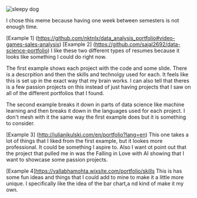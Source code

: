 ![sleepy dog](https://www.memesmonkey.com/images/memesmonkey/23/23eb084491807155974c37f8e8dacfe8.jpeg)

I chose this meme because having one week between semesters is not enough time.

[Example 1] (https://github.com/nktnlx/data_analysis_portfolio#video-games-sales-analysis)
[Example 2] (https://github.com/sajal2692/data-science-portfolio)
I like these two different types of resumes because it looks like something I could do right now. 

The first example shows each project with the code and some slide. There is a descrpition and then the
skills and technolgy used for each. It feels like this is set up in the exact way that my brain works. 
I can also tell that theres is a few passion projects on this instead of just having projects that I saw
on all of the different portfolios that I found.

The second example breaks it down in parts of data science like machine learning and then breaks it down
in the languages used for each project. I don't mesh with it the same way the first example does but it
is something to consider.


[Example 3] (http://julianikulski.com/en/portfolio?lang=en)
This one takes a lot of things that I liked from the first example, but it lookes more professional. It could
be something I aspire to. Also I want ot point out that the project that pulled me in was the Falling in Love
with AI showing that I want to showcase some passion projects.

[Example 4]https://vallabhamohta.wixsite.com/portfolio/skills
This is has some fun ideas and things that I could add to mine to make it a little more unique. I specifically like
the idea of the bar chart,a nd kind of make it my own.
